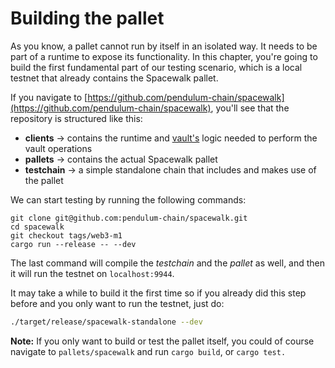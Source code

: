 # Building the pallet

As you know, a pallet cannot run by itself in an isolated way. It needs to be part of a runtime to expose its functionality. In this chapter, you're going to build the first fundamental part of our testing scenario, which is a local testnet that already contains the Spacewalk pallet.

If you navigate to [https://github.com/pendulum-chain/spacewalk](https://github.com/pendulum-chain/spacewalk), you'll see that the repository is structured like this:

* **clients** -> contains the runtime and [vault's](../build/spacewalk-pallet/connecting-to-the-testchain/creating-test-accounts.md) logic needed to perform the vault operations
* **pallets** -> contains the actual Spacewalk pallet
* **testchain** -> a simple standalone chain that includes and makes use of the pallet

We can start testing by running the following commands:

```
git clone git@github.com:pendulum-chain/spacewalk.git
cd spacewalk
git checkout tags/web3-m1
cargo run --release -- --dev
```

The last command will compile the _testchain_ and the _pallet_ as well, and then it will run the testnet on `localhost:9944`.

It may take a while to build it the first time so if you already did this step before and you only want to run the testnet, just do:

```bash
./target/release/spacewalk-standalone --dev
```

**Note:** If you only want to build or test the pallet itself, you could of course navigate to `pallets/spacewalk` and run `cargo build`, or `cargo test.`
